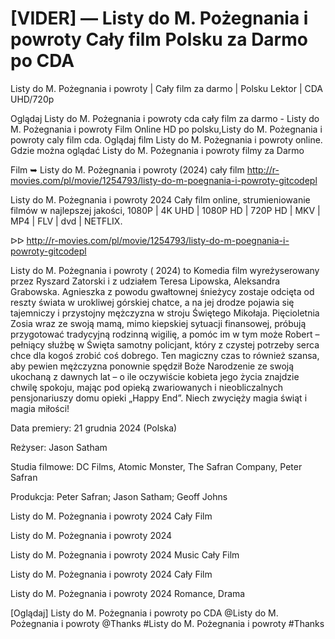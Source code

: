 # [VIDER] — Listy do M. Pożegnania i powroty Cały film Polsku za Darmo po CDA

Listy do M. Pożegnania i powroty | Cały film za darmo | Polsku Lektor | CDA UHD/720p

Oglądaj Listy do M. Pożegnania i powroty cda cały film za darmo - Listy do M. Pożegnania i powroty Film Online HD po polsku,Listy do M. Pożegnania i powroty caly film cda. Oglądaj film Listy do M. Pożegnania i powroty online. Gdzie można oglądać Listy do M. Pożegnania i powroty filmy za Darmo

Film ➥ Listy do M. Pożegnania i powroty (2024) cały film http://r-movies.com/pl/movie/1254793/listy-do-m-poegnania-i-powroty-gitcodepl

Listy do M. Pożegnania i powroty 2024 Cały film online, strumieniowanie filmów w najlepszej jakości, 1080P | 4K UHD | 1080P HD | 720P HD | MKV | MP4 | FLV | dvd | NETFLIX.

ᐅᐅ http://r-movies.com/pl/movie/1254793/listy-do-m-poegnania-i-powroty-gitcodepl

Listy do M. Pożegnania i powroty ( 2024) to Komedia film wyreżyserowany przez Ryszard Zatorski i z udziałem Teresa Lipowska, Aleksandra Grabowska. Agnieszka z powodu gwałtownej śnieżycy zostaje odcięta od reszty świata w urokliwej górskiej chatce, a na jej drodze pojawia się tajemniczy i przystojny mężczyzna w stroju Świętego Mikołaja. Pięcioletnia Zosia wraz ze swoją mamą, mimo kiepskiej sytuacji finansowej, próbują przygotować tradycyjną rodzinną wigilię, a pomóc im w tym może Robert – pełniący służbę w Święta samotny policjant, który z czystej potrzeby serca chce dla kogoś zrobić coś dobrego. Ten magiczny czas to również szansa, aby pewien mężczyzna ponownie spędził Boże Narodzenie ze swoją ukochaną z dawnych lat – o ile oczywiście kobieta jego życia znajdzie chwilę spokoju, mając pod opieką zwariowanych i nieobliczalnych pensjonariuszy domu opieki „Happy End”. Niech zwycięży magia świąt i magia miłości!

Data premiery: 21 grudnia 2024 (Polska)

Reżyser: Jason Satham

Studia filmowe: DC Films, Atomic Monster, The Safran Company, Peter Safran

Produkcja: Peter Safran; Jason Satham; Geoff Johns

Listy do M. Pożegnania i powroty 2024 Cały Film

Listy do M. Pożegnania i powroty 2024

Listy do M. Pożegnania i powroty 2024 Music Cały Film

Listy do M. Pożegnania i powroty 2024 Cały Film

Listy do M. Pożegnania i powroty 2024 Romance, Drama

[Oglądaj] Listy do M. Pożegnania i powroty po CDA @Listy do M. Pożegnania i powroty @Thanks #Listy do M. Pożegnania i powroty #Thanks
